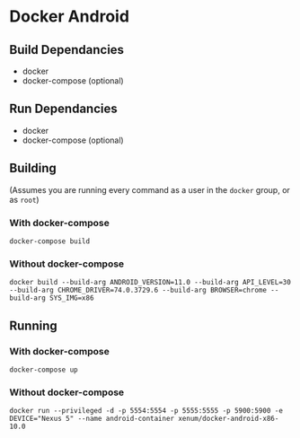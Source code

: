 # Docker Android

## Build Dependancies
- docker
- docker-compose (optional)

## Run Dependancies
- docker
- docker-compose (optional)

## Building
(Assumes you are running every command as a user in the `docker` group, or as `root`)

###  With docker-compose
`docker-compose build`

### Without docker-compose
`docker build --build-arg ANDROID_VERSION=11.0 --build-arg API_LEVEL=30 --build-arg CHROME_DRIVER=74.0.3729.6 --build-arg BROWSER=chrome --build-arg SYS_IMG=x86`

## Running

### With docker-compose
`docker-compose up`

### Without docker-compose
`docker run --privileged -d -p 5554:5554 -p 5555:5555 -p 5900:5900 -e DEVICE="Nexus 5" --name android-container xenum/docker-android-x86-10.0`
